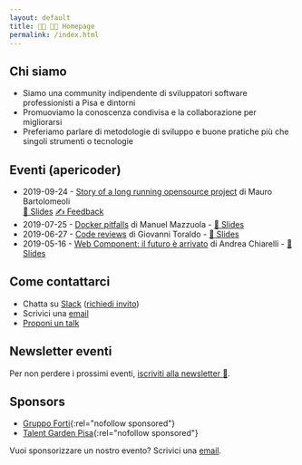 ```yaml
---
layout: default
title: 👩‍💻 👨‍💻 Homepage
permalink: /index.html
---
```


## Chi siamo

* Siamo una community indipendente di sviluppatori software professionisti a
  Pisa e dintorni
* Promuoviamo la conoscenza condivisa e la collaborazione per migliorarsi
* Preferiamo parlare di metodologie di sviluppo e buone pratiche più che singoli
  strumenti o tecnologie

## Eventi (apericoder)

* 2019-09-24 - [Story of a long running opensource project](https://www.eventbrite.it/e/biglietti-story-of-a-long-running-opensource-project-apericoder-71802028801)
  di Mauro Bartolomeoli<br/>
  [💾 Slides](/slides/2019-09-24-story-of-a-long-running-opensource-project.pdf) [✍️ Feedback](https://docs.google.com/forms/d/e/1FAIpQLSfDzeDMhzuvosd9Qq2zpi8kYnWLDQWInvam47ZPMhD1T9f87A/viewform?usp=sf_link)
* 2019-07-25 - [Docker pitfalls](https://www.eventbrite.it/e/biglietti-docker-pitfalls-apericoder-65511932955)
  di Manuel Mazzuola - [💾 Slides](https://speakerdeck.com/of/docker-pitfalls)
* 2019-06-27 - [Code reviews](https://www.eventbrite.it/e/biglietti-code-reviews-apericoder-62586522975)
  di Giovanni Toraldo - [💾 Slides](https://speakerdeck.com/gionn/about-code-review-and-bugs)
* 2019-05-16 - [Web Component: il futuro è arrivato](https://www.eventbrite.it/e/biglietti-web-component-il-futuro-e-arrivato-apericoder-60531057021) di Andrea Chiarelli - [💾 Slides](/slides/2019-05-17-web-components.pdf)

## Come contattarci

* Chatta su [Slack](https://montacchiello.slack.com) ([richiedi invito](https://montacchiello-invites.herokuapp.com/))
* Scrivici una [email](mailto:info@montacchiello.dev)
* [Proponi un talk](https://forms.gle/pZEhv3WJjmNcVdHL6)

## Newsletter eventi

Per non perdere i prossimi eventi, [iscriviti alla newsletter 📨](http://eepurl.com/gqRfon).

## Sponsors

* [Gruppo Forti](https://www.gruppoforti.it/){:rel="nofollow sponsored"}
* [Talent Garden Pisa](https://talentgarden.org/it/campus/italia/pisa/){:rel="nofollow sponsored"}

Vuoi sponsorizzare un nostro evento? Scrivici una [email](mailto:sponsors@montacchiello.dev).
